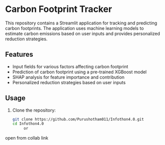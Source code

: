# Carbon Footprint Tracker

This repository contains a Streamlit application for tracking and predicting carbon footprints. The application uses machine learning models to estimate carbon emissions based on user inputs and provides personalized reduction strategies.

## Features

- Input fields for various factors affecting carbon footprint
- Prediction of carbon footprint using a pre-trained XGBoost model
- SHAP analysis for feature importance and contribution
- Personalized reduction strategies based on user inputs

## Usage

1. Clone the repository:

   ```sh
   git clone https://github.com/Purushotham011/Infothon4.0.git
   cd Infothon4.0
        or

open from collab link
